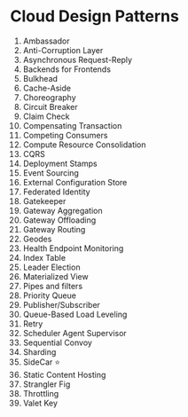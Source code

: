 # Cloud Design Patterns

1. Ambassador
2. Anti-Corruption Layer
3. Asynchronous Request-Reply
4. Backends for Frontends
5. Bulkhead
6. Cache-Aside
7. Choreography
8. Circuit Breaker
9. Claim Check
10. Compensating Transaction
11. Competing Consumers
12. Compute Resource Consolidation
13. CQRS
14. Deployment Stamps
15. Event Sourcing
16. External Configuration Store
17. Federated Identity
18. Gatekeeper
19. Gateway Aggregation
20. Gateway Offloading
21. Gateway Routing
22. Geodes
23. Health Endpoint Monitoring
24. Index Table
25. Leader Election
26. Materialized View
27. Pipes and filters
28. Priority Queue
29. Publisher/Subscriber
30. Queue-Based Load Leveling
31. Retry
32. Scheduler Agent Supervisor
33. Sequential Convoy
34. Sharding
35. SideCar :star:
36. Static Content Hosting
37. Strangler Fig
38. Throttling
39. Valet Key